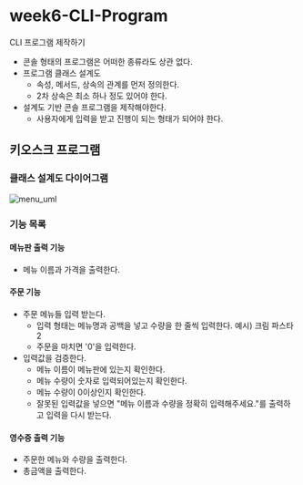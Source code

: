 # week6-CLI-Program
CLI 프로그램 제작하기

* 콘솔 형태의 프로그램은 어떠한 종류라도 상관 없다.
* 프로그램 클래스 설계도
    * 속성, 메서드, 상속의 관계를 먼저 정의한다.
    * 2차 상속은 최소 하나 정도 있어야 한다.
* 설계도 기반 콘솔 프로그램을 제작해야한다.
    * 사용자에게 입력을 받고 진행이 되는 형태가 되어야 한다.

## 키오스크 프로그램

### 클래스 설계도 다이어그램

![menu_uml](https://github.com/ss0ming/week6-CLI-Program/assets/104823900/0ab2adee-772c-4fa9-864d-35717c660b9a)

### 기능 목록
#### 메뉴판 출력 기능
* 메뉴 이름과 가격을 출력한다.

#### 주문 기능
* 주문 메뉴들 입력 받는다.
    * 입력 형태는 메뉴명과 공백을 넣고 수량을 한 줄씩 입력한다. 예시) 크림 파스타 2
    * 주문을 마치면 '0'을 입력한다.
* 입력값을 검증한다.
    * 메뉴 이름이 메뉴판에 있는지 확인한다.
    * 메뉴 수량이 숫자로 입력되어있는지 확인한다.
    * 메뉴 수량이 0이상인지 확인한다.
    * 잘못된 입력값을 넣으면 "메뉴 이름과 수량을 정확히 입력해주세요."를 출력하고 입력을 다시 받는다.

#### 영수증 출력 기능
* 주문한 메뉴와 수량을 출력한다.
* 총금액을 출력한다.

